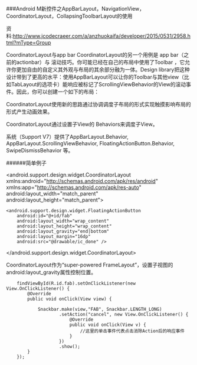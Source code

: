 ###Android M新控件之AppBarLayout，NavigationView，CoordinatorLayout，CollapsingToolbarLayout的使用

资料:http://www.jcodecraeer.com/a/anzhuokaifa/developer/2015/0531/2958.html?mType=Group


CoordinatorLayout与app bar
CoordinatorLayout的另一个用例是 app bar（之前的actionbar）与 滚动技巧。你可能已经在自己的布局中使用了Toolbar ，它允许你更加自由的自定义其外观与布局的其余部分融为一体。Design library把这种设计带到了更高的水平：使用AppBarLayout可以让你的Toolbar与其他view（比如TabLayout的选项卡）能响应被标记了ScrollingViewBehavior的View的滚动事件。因此，你可以创建一个如下的布局：


CoordinatorLayout使用新的思路通过协调调度子布局的形式实现触摸影响布局的形式产生动画效果。

CoordinatorLayout通过设置子View的 Behaviors来调度子View。 

系统（Support V7）提供了AppBarLayout.Behavior, AppBarLayout.ScrollingViewBehavior, FloatingActionButton.Behavior, SwipeDismissBehavior<V extends View> 等。


######简单例子

<?xml version="1.0" encoding="utf-8"?>
<android.support.design.widget.CoordinatorLayout
    xmlns:android="http://schemas.android.com/apk/res/android"
    xmlns:app="http://schemas.android.com/apk/res-auto"
    android:layout_width="match_parent"
    android:layout_height="match_parent">


    <android.support.design.widget.FloatingActionButton
        android:id="@+id/fab"
        android:layout_width="wrap_content"
        android:layout_height="wrap_content"
        android:layout_gravity="end|bottom"
        android:layout_margin="16dp"
        android:src="@drawable/ic_done" />

</android.support.design.widget.CoordinatorLayout>


CoordinatorLayout作为“super-powered FrameLayout”，设置子视图的android:layout_gravity属性控制位置。

         
          

        findViewById(R.id.fab).setOnClickListener(new View.OnClickListener() {
            @Override
            public void onClick(View view) {

                Snackbar.make(view,"FAB", Snackbar.LENGTH_LONG)
                        .setAction("cancel", new View.OnClickListener() {
                            @Override
                            public void onClick(View v) {
                                //这里的单击事件代表点击消除Action后的响应事件
                            }
                        })
                        .show();
            }
        });

